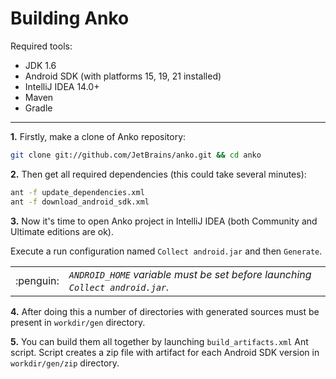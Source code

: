 Building Anko
===========

Required tools:

* JDK 1.6
* Android SDK (with platforms 15, 19, 21 installed)
* IntelliJ IDEA 14.0+
* Maven
* Gradle

***

**1.** Firstly, make a clone of Anko repository:

```bash
git clone git://github.com/JetBrains/anko.git && cd anko
```

**2.** Then get all required dependencies (this could take several minutes):

```bash
ant -f update_dependencies.xml
ant -f download_android_sdk.xml
```

**3.** Now it's time to open Anko project in IntelliJ IDEA (both Community and Ultimate editions are ok).

Execute a run configuration named `Collect android.jar` and then `Generate`.

<table>
<tr><td width="50px" align="center">:penguin:</td>
<td>
<i><code>ANDROID_HOME</code> variable must be set before launching <code>Collect android.jar</code>.</i>
</td>
</tr>
</table>

**4.** After doing this a number of directories with generated sources must be present in `workdir/gen` directory.

**5.** You can build them all together by launching `build_artifacts.xml` Ant script. Script creates a zip file with artifact for each Android SDK version in `workdir/gen/zip` directory.